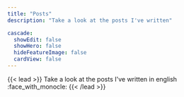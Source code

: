 ```yaml
---
title: "Posts"
description: "Take a look at the posts I've written"

cascade:
  showEdit: false
  showHero: false
  hideFeatureImage: false
  cardView: false
---
```


{{< lead >}}
Take a look at the posts I've written in english :face_with_monocle:
{{< /lead >}}

<!---
This section contains some demo pages that show how Blowfish renders different types of content. You can also see an example [taxonomy listing]({{< ref "tags" >}}) page.
-->

